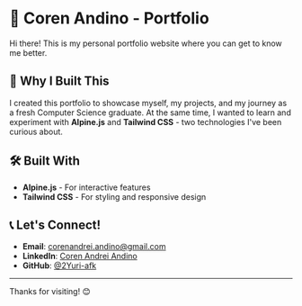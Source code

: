 # 👋 Coren Andino - Portfolio

Hi there! This is my personal portfolio website where you can get to know me better.

## 🎯 Why I Built This

I created this portfolio to showcase myself, my projects, and my journey as a fresh Computer Science graduate. At the same time, I wanted to learn and experiment with **Alpine.js** and **Tailwind CSS** - two technologies I've been curious about.

## 🛠️ Built With

- **Alpine.js** - For interactive features
- **Tailwind CSS** - For styling and responsive design

## 📞 Let's Connect!

- **Email**: corenandrei.andino@gmail.com
- **LinkedIn**: [Coren Andrei Andino](https://linkedin.com/in/coren-andrei-andino)
- **GitHub**: [@2Yuri-afk](https://github.com/2Yuri-afk)

---

Thanks for visiting! 😊

